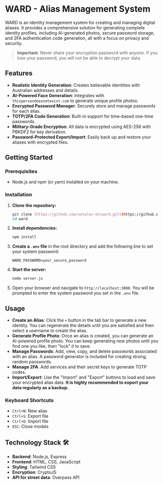 # WARD - Alias Management System

WARD is an identity management system for creating and managing digital aliases. It provides a comprehensive solution for generating complete identity profiles, including AI-generated photos, secure password storage, and 2FA authentication code generation, all with a focus on privacy and security.

> **Important**: Never share your encryption password with anyone. If you lose your password, you will not be able to decrypt your data.

## Features 

* **Realistic Identity Generation**: Creates believable identities with Australian addresses and details.
* **AI-Powered Face Generation**: Integrates with `thispersondoesnotexist.com` to generate unique profile photos.
* **Encrypted Password Manager**: Securely store and manage passwords for each alias.
* **TOTP/2FA Code Generation**: Built-in support for time-based one-time passwords.
* **Military-Grade Encryption**: All data is encrypted using AES-256 with PBKDF2 for key derivation.
* **Password-Protected Export/Import**: Easily back up and restore your aliases with encrypted files.

## Getting Started 

### Prerequisites

* Node.js and npm (or yarn) installed on your machine.

### Installation

1.  **Clone the repository:**
    ```bash
    git clone [https://github.com/notalex-sh/ward.git](https://github.com/notalex-sh/ward.git)
    cd ward
    ```
2.  **Install dependencies:**
    ```bash
    npm install
    ```
3.  **Create a `.env` file** in the root directory and add the following line to set your system password:
    ```
    WARD_PASSWORD=your_secure_password
    ```
4.  **Start the server:**
    ```bash
    node server.js
    ```
5.  Open your browser and navigate to `http://localhost:3000`. You will be prompted to enter the system password you set in the `.env` file.

## Usage

* **Create an Alias**: Click the `+` button in the tab bar to generate a new identity. You can regenerate the details until you are satisfied and then select a username to create the alias.
* **Generate Profile Photo**: Once an alias is created, you can generate an AI-powered profile photo. You can keep generating new photos until you find one you like, then "lock" it to save.
* **Manage Passwords**: Add, view, copy, and delete passwords associated with an alias. A password generator is included for creating strong, random passwords.
* **Manage 2FA**: Add services and their secret keys to generate TOTP codes.
* **Import/Export**: Use the "Import" and "Export" buttons to load and save your encrypted alias data. **It is highly recommended to export your data regularly as a backup.**

### Keyboard Shortcuts

* `Ctrl+N`: New alias
* `Ctrl+S`: Export file
* `Ctrl+O`: Import file
* `ESC`: Close modals

## Technology Stack 🛠️

* **Backend**: Node.js, Express
* **Frontend**: HTML, CSS, JavaScript
* **Styling**: Tailwind CSS
* **Encryption**: CryptoJS
* **API for street data**: Overpass API